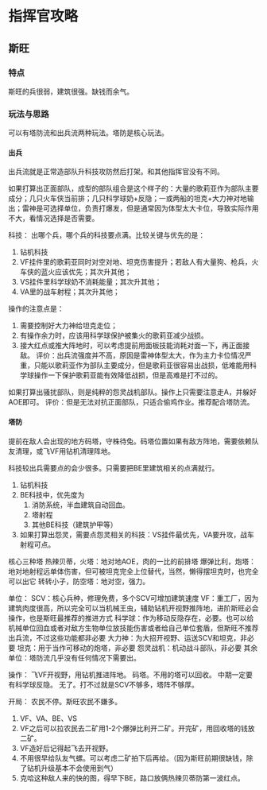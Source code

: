 # 指挥官攻略
## 斯旺
### 特点
斯旺的兵很弱，建筑很强。缺钱而余气。

### 玩法与思路
可以有塔防流和出兵流两种玩法。塔防是核心玩法。

#### 出兵
出兵流就是正常造部队升科技攻防然后打架。和其他指挥官没有不同。

如果打算出正面部队，成型的部队组合是这个样子的：大量的歌莉亚作为部队主要成分；几只火车侠当前排；几只科学球奶+反隐；一或两船的坦克+大力神对地输出；雷神是可选择单位，负责打爆发，但是通常因为体型太大卡位，导致实际作用不大，看情况选择是否需要。

科技：
出哪个兵，哪个兵的科技要点满。比较关键与优先的是：
1. 钻机科技
2. VF挂件里的歌莉亚同时对空对地、坦克伤害提升；若敌人有大量狗、枪兵，火车侠的蓝火应该优先；其次升其他；
3. VS挂件里科学球奶不消耗能量；其次升其他；
4. VA里的战车射程；其次升其他；

操作的注意点是：
1. 需要控制好大力神给坦克走位；
2. 有操作余力时，应该用科学球保护被集火的歌莉亚减少战损。
3. 接大红点或推大阵地时，可以考虑提前用面板技能消耗对面一下，再正面接敌。
评价：出兵流强度并不高，原因是雷神体型太大，作为主力卡位情况严重，只能以歌莉亚作为部队主要成分，但是歌莉亚很容易出战损，低难能用科学球操作一下保护歌莉亚能有效降低战损，但是高难是打不过的。

如果打算出骚扰部队，则是纯粹的怨灵战机部队。操作上只需要注意走A，并躲好AOE即可。
评价：但是无法对抗正面部队，只适合偷鸡作业。推荐配合塔防流。

#### 塔防
提前在敌人会出现的地方码塔，守株待兔。码塔位置如果有敌方阵地，需要依赖队友清理，或飞VF用钻机清理阵地。

科技较出兵需要点的会少很多。只需要把BE里建筑相关的点满就行。
1. 钻机科技
2. BE科技中，优先度为
   1. 消防系统，半血建筑自动回血。
   2. 塔射程
   3. 其他BE科技（建筑护甲等）
3. 如果打算出怨灵，需要点怨灵相关的科技：VS挂件最优先，VA要升攻，战车射程可点。

核心三种塔
热辣贝蒂，火塔：地对地AOE，肉的一比的前排塔
爆弹比利，炮塔：地对地射程远单体伤害，但可被坦克完全上位替代，当然，懒得摆坦克时，也完全可以出它
转转小子，防空塔：地对空，强力。

单位：
SCV：核心兵种，修理免费，多个SCV可增加建筑速度
VF：重工厂，因为建筑肉度很高，所以完全可以当机械王虫，辅助钻机开视野推阵地，进阶斯旺必会操作，也是斯旺最推荐的推进方式
科学球：作为移动反隐存在，必要。也可以给机械单位回血或者对敌方生物单位放技能伤害或者给自己单位套盾，但斯旺不推荐出兵流，不过这些功能都非必要
大力神：为大招开视野、运送SCV和坦克，非必要
坦克：用于当作可移动的炮塔，非必要
怨灵战机：机动战斗部队，非必要
其余单位：塔防流几乎没有任何情况下需要出。

操作：
飞VF开视野，用钻机推进阵地。
码塔。不用的塔可以回收。
中期一定要有科学球反隐。
无了。打不过就是SCV不够多，塔阵不够厚。

开局：
农民不停。斯旺农民不嫌多。
1. VF、VA、BE、VS
2. VF之后可以拉农民去二矿用1-2个爆弹比利开二矿。开完矿，用回收塔的钱放二矿。
3. VF造好后记得起飞去开视野。
4. 不用很早给队友气螺。可以考虑二矿拍下后再给。（因为斯旺前期很缺钱，除了钻机升级基本不会使用到气）
5. 克哈这种敌人来的快的图，得早下BE，路口放俩热辣贝蒂防第一波红点。
